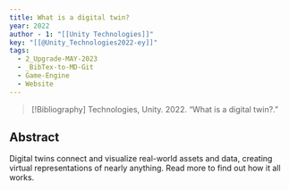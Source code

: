 ```yaml
---
title: What is a digital twin?
year: 2022
author - 1: "[[Unity Technologies]]"
key: "[[@Unity_Technologies2022-ey]]"
tags:
  - 2_Upgrade-MAY-2023
  - _BibTex-to-MD-Git
  - Game-Engine
  - Website
---
```


> [!Bibliography]
> Technologies, Unity. 2022. “What is a digital twin?.” 

## Abstract
Digital twins connect and visualize real-world assets and data, creating virtual representations of nearly anything. Read more to find out how it all works.